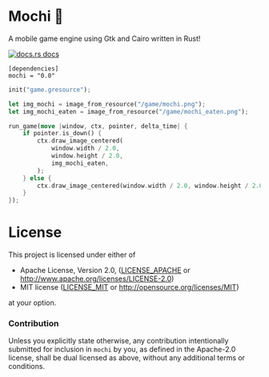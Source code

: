 # Mochi :dango: 

A mobile game engine using Gtk and Cairo written in Rust!

<a href="https://docs.rs/mochi"><img src="https://img.shields.io/badge/docs-latest-blue.svg?style=flat-square" alt="docs.rs docs" /></a>

```
[dependencies]
mochi = "0.0"
```

```rust
init("game.gresource");

let img_mochi = image_from_resource("/game/mochi.png");
let img_mochi_eaten = image_from_resource("/game/mochi_eaten.png");

run_game(move |window, ctx, pointer, delta_time| {
    if pointer.is_down() {
        ctx.draw_image_centered(
            window.width / 2.0,
            window.height / 2.0,
            img_mochi_eaten,
        );
    } else {
        ctx.draw_image_centered(window.width / 2.0, window.height / 2.0, img_mochi);
    }
});
```

# License

This project is licensed under either of

 * Apache License, Version 2.0, ([LICENSE_APACHE](LICENSE_APACHE) or
   http://www.apache.org/licenses/LICENSE-2.0)
 * MIT license ([LICENSE_MIT](LICENSE_MIT) or
   http://opensource.org/licenses/MIT)

at your option.

### Contribution

Unless you explicitly state otherwise, any contribution intentionally submitted
for inclusion in `mochi` by you, as defined in the Apache-2.0 license, shall be
dual licensed as above, without any additional terms or conditions.